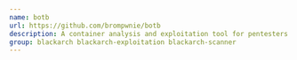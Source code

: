 ```yaml
---
name: botb
url: https://github.com/brompwnie/botb
description: A container analysis and exploitation tool for pentesters and engineers.
group: blackarch blackarch-exploitation blackarch-scanner
---
```

